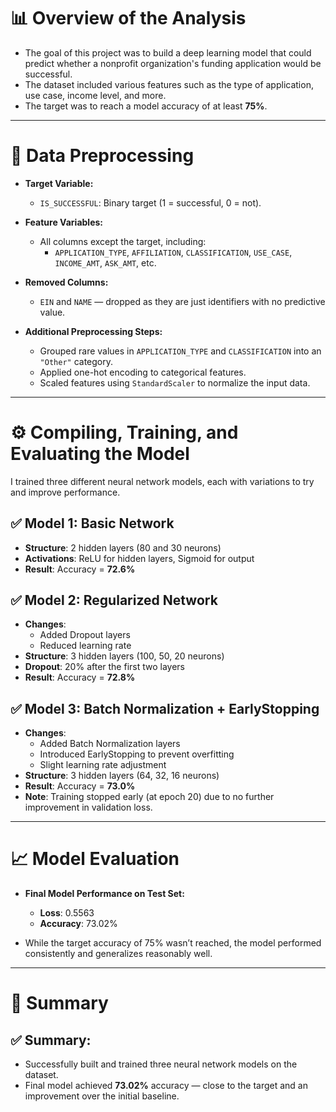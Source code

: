 # 📊 Overview of the Analysis

- The goal of this project was to build a deep learning model that could predict whether a nonprofit organization's funding application would be successful.
- The dataset included various features such as the type of application, use case, income level, and more.
- The target was to reach a model accuracy of at least **75%**.

---

# 🔧 Data Preprocessing

- **Target Variable:**
  - `IS_SUCCESSFUL`: Binary target (1 = successful, 0 = not).

- **Feature Variables:**
  - All columns except the target, including:
    - `APPLICATION_TYPE`, `AFFILIATION`, `CLASSIFICATION`, `USE_CASE`, `INCOME_AMT`, `ASK_AMT`, etc.

- **Removed Columns:**
  - `EIN` and `NAME` — dropped as they are just identifiers with no predictive value.

- **Additional Preprocessing Steps:**
  - Grouped rare values in `APPLICATION_TYPE` and `CLASSIFICATION` into an `"Other"` category.
  - Applied one-hot encoding to categorical features.
  - Scaled features using `StandardScaler` to normalize the input data.

---

# ⚙️ Compiling, Training, and Evaluating the Model

I trained three different neural network models, each with variations to try and improve performance.

## ✅ Model 1: Basic Network
- **Structure**: 2 hidden layers (80 and 30 neurons)
- **Activations**: ReLU for hidden layers, Sigmoid for output
- **Result**: Accuracy = **72.6%**

## ✅ Model 2: Regularized Network
- **Changes**:
  - Added Dropout layers
  - Reduced learning rate
- **Structure**: 3 hidden layers (100, 50, 20 neurons)
- **Dropout**: 20% after the first two layers
- **Result**: Accuracy = **72.8%**

## ✅ Model 3: Batch Normalization + EarlyStopping
- **Changes**:
  - Added Batch Normalization layers
  - Introduced EarlyStopping to prevent overfitting
  - Slight learning rate adjustment
- **Structure**: 3 hidden layers (64, 32, 16 neurons)
- **Result**: Accuracy = **73.0%**
- **Note**: Training stopped early (at epoch 20) due to no further improvement in validation loss.

---

# 📈 Model Evaluation

- **Final Model Performance on Test Set:**
  - **Loss**: 0.5563  
  - **Accuracy**: 73.02%

- While the target accuracy of 75% wasn’t reached, the model performed consistently and generalizes reasonably well.

---

# 🧾 Summary

## ✅ Summary:
- Successfully built and trained three neural network models on the dataset.
- Final model achieved **73.02%** accuracy — close to the target and an improvement over the initial baseline.


